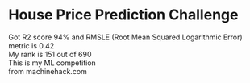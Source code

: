 # House Price Prediction Challenge <br/>
Got R2 score 94% and RMSLE (Root Mean Squared Logarithmic Error) metric is 0.42 <br/>
My rank is 151 out of 690 <br/>
This is my ML competition <br/>
from machinehack.com
